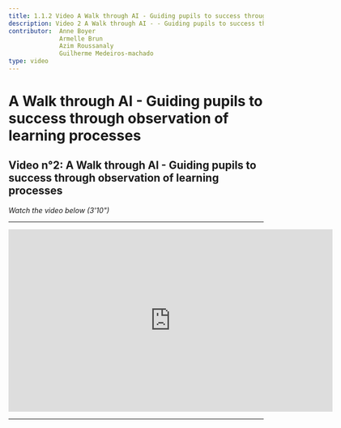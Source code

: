 ```yaml
---
title: 1.1.2 Video A Walk through AI - Guiding pupils to success through observation of learning processes
description: Video 2 A Walk through AI - - Guiding pupils to success through observation of learning processes
contributor:  Anne Boyer
              Armelle Brun
              Azim Roussanaly
              Guilherme Medeiros-machado
type: video
---
```

# A Walk through AI - Guiding pupils to success through observation of learning processes
## Video n°2: A Walk through AI - Guiding pupils to success through observation of learning processes
*Watch the video below (3'10")*

----------
<center><iframe width="640" height="360" src=" https://www.youtube.com/embed/ESx1tF64iZk?rel=0&showinfo=0&cc_load_policy=1&hl=fr&modestbranding=1" frameborder="0" allowfullscreen></iframe></center>

-----------
